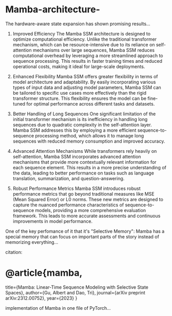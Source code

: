 # Mamba-architecture-


The hardware-aware state expansion has shown promising results...

1. Improved Efficiency
The Mamba SSM architecture is designed to optimize computational efficiency. Unlike the traditional transformer mechanism, which can be resource-intensive due to its reliance on self-attention mechanisms over large sequences, Mamba SSM reduces computational overhead by leveraging a more streamlined approach to sequence processing. This results in faster training times and reduced operational costs, making it ideal for large-scale deployments.

2. Enhanced Flexibility
Mamba SSM offers greater flexibility in terms of model architecture and adaptability. By easily incorporating various types of input data and adjusting model parameters, Mamba SSM can be tailored to specific use cases more effectively than the rigid transformer structure. This flexibility ensures the model can be fine-tuned for optimal performance across different tasks and datasets.

3. Better Handling of Long Sequences
One significant limitation of the initial transformer mechanism is its inefficiency in handling long sequences due to quadratic complexity in the self-attention layer. Mamba SSM addresses this by employing a more efficient sequence-to-sequence processing method, which allows it to manage long sequences with reduced memory consumption and improved accuracy.

4. Advanced Attention Mechanisms
While transformers rely heavily on self-attention, Mamba SSM incorporates advanced attention mechanisms that provide more contextually relevant information for each sequence element. This results in a more precise understanding of the data, leading to better performance on tasks such as language translation, summarization, and question-answering.

5. Robust Performance Metrics
Mamba SSM introduces robust performance metrics that go beyond traditional measures like MSE (Mean Squared Error) or L0 norms. These new metrics are designed to capture the nuanced performance characteristics of sequence-to-sequence models, providing a more comprehensive evaluation framework. This leads to more accurate assessments and continuous improvements in model performance.


One of the key perfomance of it that it's "Selective Memory": Mamba has a special memory that can focus on important parts of the story instead of memorizing everything...

citation:


# @article{mamba,
  title={Mamba: Linear-Time Sequence Modeling with Selective State Spaces},
  author={Gu, Albert and Dao, Tri},
  journal={arXiv preprint arXiv:2312.00752},
  year={2023}
} 


implementation of Mamba in one file of PyTorch...
